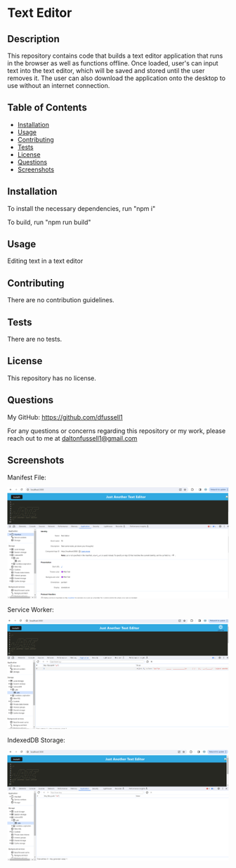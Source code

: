 
  # Text Editor 

  ## Description
  This repository contains code that builds a text editor application that runs in the browser as well as functions offline. Once loaded, user's can input text into the text editor, which will be saved and stored until the user removes it. The user can also download the application onto the desktop to use without an internet connection. 

  ## Table of Contents

  - [Installation](#installation)
  - [Usage](#usage)
  - [Contributing](#contributing)
  - [Tests](#tests)
  - [License](#license)
  - [Questions](#questions)
  - [Screenshots](#screenshots)

  ## Installation 
  To install the necessary dependencies, run "npm i"

  To build, run "npm run build"

  ## Usage 
  Editing text in a text editor

  ## Contributing 
  There are no contribution guidelines. 

  ## Tests 
  There are no tests. 

  ## License
  
  This repository has no license.

  ## Questions

  My GitHub: https://github.com/dfussell1

  For any questions or concerns regarding this repository or my work, please reach out to me at daltonfussell1@gmail.com

## Screenshots 
Manifest File: 

![Screenshot showing manifest in DevTools](./screenshots/manifest-screenshot.png)

Service Worker: 

![Screenshot showing service worker in DevTools](./screenshots/sw-screenshot.png)

IndexedDB Storage: 

![Screenshot showing IndexedDB Storage in DevTools](./screenshots/db-screenshot.png)